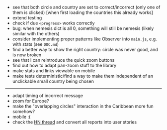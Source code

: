 * see that both circle and country are set to correct/incorrect (only one of them is clicked) [when first loading the countries this already works]
* extend testing
* check if due `<progress>` works correctly
* bug: when nemesis dict is all 0, something will still be nemesis (likely similar with the others)
* consider implementing proper patterns like Observer into `main.js`, e.g. with stats (see `DOC.md`)
* find a better way to show the right country: circle was never good, and is now broken
* see that I can reintroduce the quick zoom buttons
* find out how to adapt pan-zoom stuff to the library
* make stats and links viewable on mobile
* make tests deterministic/find a way to make them independent of an unclickable small country being chosen

---

* adapt timing of incorrect message
* zoom for Europe?
* make the "overlapping circles" interaction in the Caribbean more fun somehow?
* mobile :(
* check the [HN thread](https://news.ycombinator.com/item?id=36913829) and convert all reports into user stories